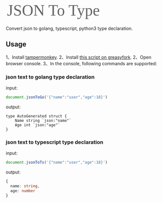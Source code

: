 <div>
<svg width="370px" height="70px" viewBox="0 0 370 70" version="1.1" xmlns="http://www.w3.org/2000/svg" xmlns:xlink="http://www.w3.org/1999/xlink">
    <!-- Generator: Sketch 63.1 (92452) - https://sketch.com -->
    <title>画板</title>
    <desc>Created with Sketch.</desc>
    <g id="画板" stroke="none" stroke-width="1" fill="none" fill-rule="evenodd" font-family="RobotoMonoForPowerline-Thin, Roboto Mono Thin for Powerline" font-size="50" font-style="condensed" font-weight="300">
        <text id="JSON-To-Type" fill="#666666">
            <tspan x="4" y="52">JSON To Type</tspan>
        </text>
    </g>
</svg>
</div>

Convert json to golang, typescript, python3 type declaration.
## Usage
1、Install [tampermonkey](http://www.tampermonkey.net/).
2、Install [this script on greasyfork](https://greasyfork.org/zh-CN/scripts/402658-jsontogo).
2、Open browser console.
3、In the console, following commands are supported:

### **json text to golang type declaration**
input:
```javascript
document.jsonToGo('{"name":"user","age":18}')
```

output:
```golang
type AutoGenerated struct {
	Name string `json:"name"`
	Age int `json:"age"`
}
```

### **json text to typescript type declaration**
input:
```javascript
document.jsonToTs('{"name":"user","age":18}')
```

output:
```typescript
{
  name: string,
  age: number
}
```